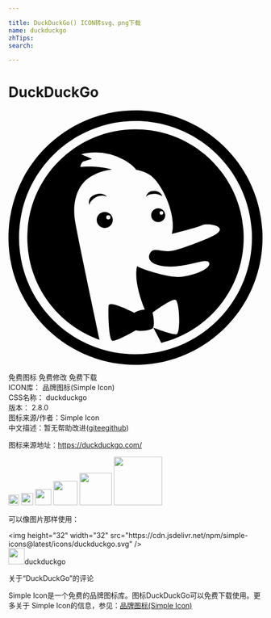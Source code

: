 ```yaml
---

title: DuckDuckGo() ICON转svg、png下载
name: duckduckgo
zhTips: 
search: 

---
```


# DuckDuckGo  <small style="font-size: 60%;font-weight: 100"></small>

<div id="svg" class="svg-wrap">
<svg role="img" viewBox="0 0 24 24" xmlns="http://www.w3.org/2000/svg"><title>DuckDuckGo icon</title><path d="M12 0C5.373 0 0 5.373 0 12s5.373 12 12 12 12-5.373 12-12S18.627 0 12 0zm0 23C5.925 23 1 18.074 1 12S5.926 1 12 1s11 4.925 11 11-4.925 11-11 11zm10.219-11c0 4.805-3.317 8.833-7.786 9.925-.27-.521-.53-1.017-.749-1.438.645.249 1.93.718 2.208.615.376-.144.282-3.149-.14-3.245-.338-.075-1.632.837-2.141 1.209l.034.156c.078.397.144.993.03 1.247-.001.004-.002.01-.004.013a.218.218 0 0 1-.068.088c-.284.188-1.081.284-1.503.188a.516.516 0 0 1-.064-.02c-.694.396-2.01 1.109-2.25.971-.329-.188-.377-2.676-.329-3.288.035-.46 1.653.286 2.442.679.174-.163.602-.272.98-.31-.57-1.389-.99-2.977-.733-4.105 0 .002.002.002.002.002.356.248 2.73 1.05 3.91 1.027 1.18-.024 3.114-.743 2.903-1.323-.212-.58-2.135.51-4.142.324-1.486-.138-1.748-.804-1.42-1.29.414-.611 1.168.116 2.411-.256 1.245-.371 2.987-1.035 3.632-1.397 1.494-.833-.625-1.177-1.125-.947-.474.22-2.123.637-2.889.82.428-1.516-.603-4.149-1.757-5.3-.376-.376-.951-.612-1.603-.736-.25-.344-.654-.671-1.225-.977a5.772 5.772 0 0 0-3.595-.584l-.024.004-.034.004.004.002c-.148.028-.237.08-.357.098.148.016.705.276 1.057.418-.174.068-.412.108-.596.184a.828.828 0 0 0-.204.056c-.173.08-.303.375-.3.515.84-.086 2.082-.026 2.991.246-.644.09-1.235.258-1.661.482-.016.008-.03.018-.048.028-.054.02-.106.042-.152.066-1.367.72-1.971 2.405-1.611 4.424.323 1.824 1.665 8.088 2.29 11.064-3.973-1.4-6.822-5.186-6.822-9.639C1.781 6.356 6.356 1.781 12 1.781S22.219 6.356 22.219 12zM9.095 9.581a.758.758 0 1 0 0 1.516.758.758 0 0 0 0-1.516zm.338.702a.196.196 0 1 1 0-.392.196.196 0 0 1 0 .392zm4.724-1.043a.65.65 0 1 0 0 1.299.65.65 0 0 0 0-1.3zm.29.601a.168.168 0 1 1 0-.336.168.168 0 0 1 0 .336zM9.313 8.146s-.571-.26-1.125.09c-.554.348-.534.704-.534.704s-.294-.656.49-.978c.786-.32 1.17.184 1.17.184zm5.236-.052s-.41-.234-.73-.23c-.654.008-.831.296-.831.296s.11-.688.945-.55a.84.84 0 0 1 .616.484z"/></svg>
</div>
<detail full-name='duckduckgo'></detail>

<div class="detail-page">
<p>
<span><span class="badge-success badge">免费图标</span> <span class="badge-success badge">免费修改</span>  <span class="badge-success badge">免费下载</span> </span>
<br/>
<span>
ICON库：
<span class="badge-secondary badge">品牌图标(Simple Icon)</span> 
</span>
<br/>
<span>
CSS名称：
<span class="badge-secondary badge">duckduckgo</span> 
</span>

<br/>
<span>
版本：
<span class="badge-secondary badge">2.8.0</span> 
</span>
<br/>
<span>图标来源/作者：<span class="badge-light badge">Simple Icon</span></span> 
<br/>
<span class="zh-detail">中文描述：暂无<span class="help-link"><span>帮助改进</span>(<a href="https://gitee.com/liuwave/icon-helper/edit/master/json/brands/duckduckgo.json" target="_blank" rel="noopener noreferrer">gitee</a><a href="https://github.com/liuwave/icon-helper/edit/master/json/brands/duckduckgo.json" target="_blank" rel="noopener noreferrer">github</a></span>)</span><br/>
</p>
</div><div class="description description alert alert-light"><p>图标来源地址：<a href="https://duckduckgo.com/" target="_blank" rel="noopener noreferrer">https://duckduckgo.com/</a></p></div>
<div class="alert alert-dark">
<img height="21" width="21" src="https://cdn.jsdelivr.net/npm/simple-icons@latest/icons/duckduckgo.svg" />
<img height="24" width="24" src="https://cdn.jsdelivr.net/npm/simple-icons@latest/icons/duckduckgo.svg" />
<img height="32" width="32" src="https://cdn.jsdelivr.net/npm/simple-icons@latest/icons/duckduckgo.svg" />
<img height="48" width="48" src="https://cdn.jsdelivr.net/npm/simple-icons@latest/icons/duckduckgo.svg" />
<img height="64" width="64" src="https://cdn.jsdelivr.net/npm/simple-icons@latest/icons/duckduckgo.svg" />
<img height="96" width="96" src="https://cdn.jsdelivr.net/npm/simple-icons@latest/icons/duckduckgo.svg" />

</div>
<div>
  <p>可以像图片那样使用：    
  </p>
  <div class="alert alert-primary" style="font-size: 14px">
    &lt;img height="32" width="32" src="https://cdn.jsdelivr.net/npm/simple-icons@latest/icons/duckduckgo.svg" /&gt;
    <copy-btn content='<img height="32" width="32" src="https://cdn.jsdelivr.net/npm/simple-icons@latest/icons/duckduckgo.svg" />'></copy-btn>
  </div>
  <div class="alert alert-secondary">
    <img height="32" width="32" src="https://cdn.jsdelivr.net/npm/simple-icons@latest/icons/duckduckgo.svg" />duckduckgo
    <copy-btn content="duckduckgo" btn-title="复制图标名称"></copy-btn>
  </div>
</div>

<Vssue title="关于“DuckDuckGo”的评论" >关于“DuckDuckGo”的评论</Vssue>


<div><p>Simple Icon是一个免费的品牌图标库。图标DuckDuckGo可以免费下载使用。更多关于  Simple Icon的信息，参见：<a target="_blank" href="https://iconhelper.cn/brands.html">品牌图标(Simple Icon)</a>
</p></div>
